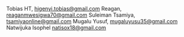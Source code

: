 Tobias HT, higenyi.tobias@gmail.com
Reagan, reaganmwesigwa70@gmail.com
Suleiman Tsamiya, tsamiyaonline@gmail.com
Mugalu Yusuf, mugaluyusu35@gmail.com
Natwijuka Isophel natisox18@gmail.com
